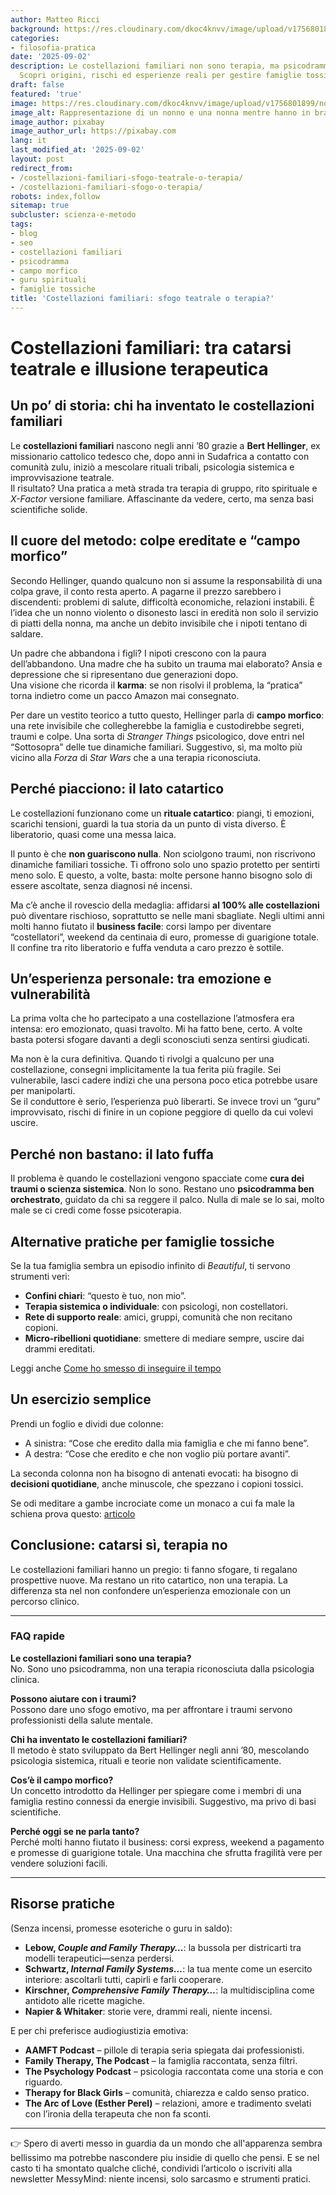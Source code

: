 ```yaml
---
author: Matteo Ricci
background: https://res.cloudinary.com/dkoc4knvv/image/upload/v1756801804/nonni_600_dbw4ie.webp
categories:
- filosofia-pratica
date: '2025-09-02'
description: Le costellazioni familiari non sono terapia, ma psicodramma catartico.
  Scopri origini, rischi ed esperienze reali per gestire famiglie tossiche.
draft: false
featured: 'true'
image: https://res.cloudinary.com/dkoc4knvv/image/upload/v1756801899/nonni_1920_u8uutf.webp
image_alt: Rappresentazione di un nonno e una nonna mentre hanno in braccio i nipoti
image_author: pixabay
image_author_url: https://pixabay.com
lang: it
last_modified_at: '2025-09-02'
layout: post
redirect_from:
- /costellazioni-familiari-sfogo-teatrale-o-terapia/
- /costellazioni-familiari-sfogo-o-terapia/
robots: index,follow
sitemap: true
subcluster: scienza-e-metodo
tags:
- blog
- seo
- costellazioni familiari
- psicodramma
- campo morfico
- guru spirituali
- famiglie tossiche
title: 'Costellazioni familiari: sfogo teatrale o terapia?'
---
```

# Costellazioni familiari: tra catarsi teatrale e illusione terapeutica

## Un po’ di storia: chi ha inventato le costellazioni familiari

Le **costellazioni familiari** nascono negli anni ’80 grazie a **Bert Hellinger**, ex missionario cattolico tedesco che, dopo anni in Sudafrica a contatto con comunità zulu, iniziò a mescolare rituali tribali, psicologia sistemica e improvvisazione teatrale.  
Il risultato? Una pratica a metà strada tra terapia di gruppo, rito spirituale e *X-Factor* versione familiare. Affascinante da vedere, certo, ma senza basi scientifiche solide.

## Il cuore del metodo: colpe ereditate e “campo morfico”

Secondo Hellinger, quando qualcuno non si assume la responsabilità di una colpa grave, il conto resta aperto. A pagarne il prezzo sarebbero i discendenti: problemi di salute, difficoltà economiche, relazioni instabili. È l’idea che un nonno violento o disonesto lasci in eredità non solo il servizio di piatti della nonna, ma anche un debito invisibile che i nipoti tentano di saldare.

Un padre che abbandona i figli? I nipoti crescono con la paura dell’abbandono. Una madre che ha subito un trauma mai elaborato? Ansia e depressione che si ripresentano due generazioni dopo.  
Una visione che ricorda il **karma**: se non risolvi il problema, la “pratica” torna indietro come un pacco Amazon mai consegnato.

Per dare un vestito teorico a tutto questo, Hellinger parla di **campo morfico**: una rete invisibile che collegherebbe la famiglia e custodirebbe segreti, traumi e colpe. Una sorta di *Stranger Things* psicologico, dove entri nel “Sottosopra” delle tue dinamiche familiari. Suggestivo, sì, ma molto più vicino alla *Forza* di *Star Wars* che a una terapia riconosciuta.

## Perché piacciono: il lato catartico

Le costellazioni funzionano come un **rituale catartico**: piangi, ti emozioni, scarichi tensioni, guardi la tua storia da un punto di vista diverso. È liberatorio, quasi come una messa laica.

Il punto è che **non guariscono nulla**. Non sciolgono traumi, non riscrivono dinamiche familiari tossiche. Ti offrono solo uno spazio protetto per sentirti meno solo. E questo, a volte, basta: molte persone hanno bisogno solo di essere ascoltate, senza diagnosi né incensi.

Ma c’è anche il rovescio della medaglia: affidarsi **al 100% alle costellazioni** può diventare rischioso, soprattutto se nelle mani sbagliate. Negli ultimi anni molti hanno fiutato il **business facile**: corsi lampo per diventare “costellatori”, weekend da centinaia di euro, promesse di guarigione totale.  
Il confine tra rito liberatorio e fuffa venduta a caro prezzo è sottile.

## Un’esperienza personale: tra emozione e vulnerabilità

La prima volta che ho partecipato a una costellazione l’atmosfera era intensa: ero emozionato, quasi travolto. Mi ha fatto bene, certo. A volte basta potersi sfogare davanti a degli sconosciuti senza sentirsi giudicati.

Ma non è la cura definitiva. Quando ti rivolgi a qualcuno per una costellazione, consegni implicitamente la tua ferita più fragile. Sei vulnerabile, lasci cadere indizi che una persona poco etica potrebbe usare per manipolarti.  
Se il conduttore è serio, l’esperienza può liberarti. Se invece trovi un “guru” improvvisato, rischi di finire in un copione peggiore di quello da cui volevi uscire.

## Perché non bastano: il lato fuffa

Il problema è quando le costellazioni vengono spacciate come **cura dei traumi o scienza sistemica**. Non lo sono. Restano uno **psicodramma ben orchestrato**, guidato da chi sa reggere il palco. Nulla di male se lo sai, molto male se ci credi come fosse psicoterapia.

## Alternative pratiche per famiglie tossiche

Se la tua famiglia sembra un episodio infinito di *Beautiful*, ti servono strumenti veri:

* **Confini chiari**: “questo è tuo, non mio”.
* **Terapia sistemica o individuale**: con psicologi, non costellatori.
* **Rete di supporto reale**: amici, gruppi, comunità che non recitano copioni.
* **Micro-ribellioni quotidiane**: smettere di mediare sempre, uscire dai drammi ereditati.

Leggi anche [Come ho smesso di inseguire il tempo](/crescita-autentica/come-ho-smesso-di-inseguire-il-tempo/)

## Un esercizio semplice

Prendi un foglio e dividi due colonne:

* A sinistra: “Cose che eredito dalla mia famiglia e che mi fanno bene”.
* A destra: “Cose che eredito e che non voglio più portare avanti”.

La seconda colonna non ha bisogno di antenati evocati: ha bisogno di **decisioni quotidiane**, anche minuscole, che spezzano i copioni tossici.

Se odi meditare a gambe incrociate come un monaco a cui fa male la schiena prova questo: [articolo](/equilibrio-interiore/come-meditare-senza-sedersi-a-gambe-incrociate/)

## Conclusione: catarsi sì, terapia no

Le costellazioni familiari hanno un pregio: ti fanno sfogare, ti regalano prospettive nuove. Ma restano un rito catartico, non una terapia. La differenza sta nel non confondere un’esperienza emozionale con un percorso clinico.

---

### FAQ rapide

**Le costellazioni familiari sono una terapia?**  
No. Sono uno psicodramma, non una terapia riconosciuta dalla psicologia clinica.

**Possono aiutare con i traumi?**  
Possono dare uno sfogo emotivo, ma per affrontare i traumi servono professionisti della salute mentale.

**Chi ha inventato le costellazioni familiari?**  
Il metodo è stato sviluppato da Bert Hellinger negli anni ’80, mescolando psicologia sistemica, rituali e teorie non validate scientificamente.

**Cos’è il campo morfico?**  
Un concetto introdotto da Hellinger per spiegare come i membri di una famiglia restino connessi da energie invisibili. Suggestivo, ma privo di basi scientifiche.

**Perché oggi se ne parla tanto?**  
Perché molti hanno fiutato il business: corsi express, weekend a pagamento e promesse di guarigione totale. Una macchina che sfrutta fragilità vere per vendere soluzioni facili.

---

## Risorse pratiche

(Senza incensi, promesse esoteriche o guru in saldo):

- **Lebow, *Couple and Family Therapy…***: la bussola per districarti tra modelli terapeutici—senza perdersi.  
- **Schwartz, *Internal Family Systems…***: la tua mente come un esercito interiore: ascoltarli tutti, capirli e farli cooperare.  
- **Kirschner, *Comprehensive Family Therapy…***: la multidisciplina come antidoto alle ricette magiche.  
- **Napier & Whitaker**: storie vere, drammi reali, niente incensi.  

E per chi preferisce audiogiustizia emotiva:  
- **AAMFT Podcast** – pillole di terapia seria spiegata dai professionisti.  
- **Family Therapy, The Podcast** – la famiglia raccontata, senza filtri.  
- **The Psychology Podcast** – psicologia raccontata come una storia e con riguardo.  
- **Therapy for Black Girls** – comunità, chiarezza e caldo senso pratico.  
- **The Arc of Love (Esther Perel)** – relazioni, amore e tradimento svelati con l’ironia della terapeuta che non fa sconti.

---

👉 Spero di averti messo in guardia da un mondo che all'apparenza sembra bellissimo ma potrebbe nascondere piu insidie di quello che pensi. E se nel casto ti ha smontato qualche cliché, condividi l’articolo o iscriviti alla newsletter MessyMind: niente incensi, solo sarcasmo e strumenti pratici.
